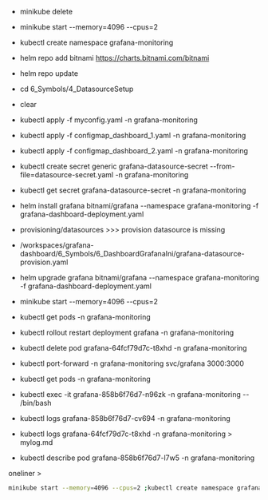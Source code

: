 - minikube delete
- minikube start --memory=4096 --cpus=2 
- kubectl create namespace grafana-monitoring 
- helm repo add bitnami https://charts.bitnami.com/bitnami  
- helm repo update 
- cd 6_Symbols/4_DatasourceSetup
- clear

- kubectl apply -f myconfig.yaml -n grafana-monitoring 

- kubectl apply -f configmap_dashboard_1.yaml -n grafana-monitoring
- kubectl apply -f configmap_dashboard_2.yaml -n grafana-monitoring

- kubectl create secret generic grafana-datasource-secret --from-file=datasource-secret.yaml -n grafana-monitoring

- kubectl get secret grafana-datasource-secret -n grafana-monitoring

- helm install grafana bitnami/grafana --namespace grafana-monitoring -f grafana-dashboard-deployment.yaml 


- provisioning/datasources >>> provision datasource is missing
- /workspaces/grafana-dashboard/6_Symbols/6_DashboardGrafanaIni/grafana-datasource-provision.yaml



- helm upgrade grafana bitnami/grafana --namespace grafana-monitoring -f grafana-dashboard-deployment.yaml 
- minikube start --memory=4096 --cpus=2 
- kubectl get pods -n grafana-monitoring
- kubectl rollout restart deployment grafana -n grafana-monitoring 
- kubectl delete pod grafana-64fcf79d7c-t8xhd  -n grafana-monitoring



- kubectl port-forward -n grafana-monitoring svc/grafana 3000:3000  



- kubectl get pods -n grafana-monitoring
- kubectl exec -it grafana-858b6f76d7-n96zk -n grafana-monitoring -- /bin/bash

- kubectl logs grafana-858b6f76d7-cv694  -n grafana-monitoring
- kubectl logs grafana-64fcf79d7c-t8xhd  -n grafana-monitoring > mylog.md
- kubectl describe pod grafana-858b6f76d7-l7w5  -n grafana-monitoring




oneliner > 
```bash
minikube start --memory=4096 --cpus=2 ;kubectl create namespace grafana-monitoring ; kubectl apply -f myconfig.yaml -n grafana-monitoring ;kubectl apply -f grafana-datasource.yaml -n grafana-monitoring;kubectl apply -f configmap_dashboard_1.yaml -n grafana-monitoring;kubectl apply -f configmap_dashboard_2.yaml -n grafana-monitoring;kubectl create secret generic grafana-datasource-secret --from-file=datasource-secret.yaml -n grafana-monitoring;helm install grafana bitnami/grafana --namespace grafana-monitoring -f grafana-dashboard-deployment.yaml;kubectl port-forward -n grafana-monitoring svc/grafana 3000:3000
````